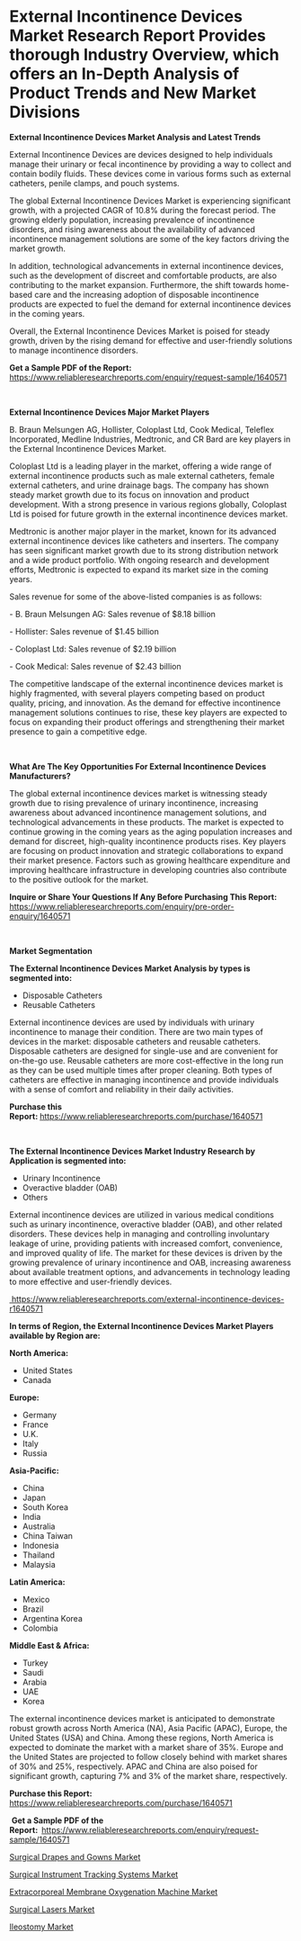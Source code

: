 <p><h1>External Incontinence Devices Market Research Report Provides thorough Industry Overview, which offers an In-Depth Analysis of Product Trends and New Market Divisions</h1></p><p><strong>External Incontinence Devices Market Analysis and Latest Trends</strong></p>
<p><p>External Incontinence Devices are devices designed to help individuals manage their urinary or fecal incontinence by providing a way to collect and contain bodily fluids. These devices come in various forms such as external catheters, penile clamps, and pouch systems.</p><p>The global External Incontinence Devices Market is experiencing significant growth, with a projected CAGR of 10.8% during the forecast period. The growing elderly population, increasing prevalence of incontinence disorders, and rising awareness about the availability of advanced incontinence management solutions are some of the key factors driving the market growth.</p><p>In addition, technological advancements in external incontinence devices, such as the development of discreet and comfortable products, are also contributing to the market expansion. Furthermore, the shift towards home-based care and the increasing adoption of disposable incontinence products are expected to fuel the demand for external incontinence devices in the coming years.</p><p>Overall, the External Incontinence Devices Market is poised for steady growth, driven by the rising demand for effective and user-friendly solutions to manage incontinence disorders.</p></p>
<p><strong>Get a Sample PDF of the Report:&nbsp;</strong> <a href="https://www.reliableresearchreports.com/enquiry/request-sample/1640571">https://www.reliableresearchreports.com/enquiry/request-sample/1640571</a></p>
<p>&nbsp;</p>
<p><strong>External Incontinence Devices Major Market Players</strong></p>
<p><p>B. Braun Melsungen AG, Hollister, Coloplast Ltd, Cook Medical, Teleflex Incorporated, Medline Industries, Medtronic, and CR Bard are key players in the External Incontinence Devices Market.</p><p>Coloplast Ltd is a leading player in the market, offering a wide range of external incontinence products such as male external catheters, female external catheters, and urine drainage bags. The company has shown steady market growth due to its focus on innovation and product development. With a strong presence in various regions globally, Coloplast Ltd is poised for future growth in the external incontinence devices market.</p><p>Medtronic is another major player in the market, known for its advanced external incontinence devices like catheters and inserters. The company has seen significant market growth due to its strong distribution network and a wide product portfolio. With ongoing research and development efforts, Medtronic is expected to expand its market size in the coming years.</p><p>Sales revenue for some of the above-listed companies is as follows:</p><p>- B. Braun Melsungen AG: Sales revenue of $8.18 billion</p><p>- Hollister: Sales revenue of $1.45 billion</p><p>- Coloplast Ltd: Sales revenue of $2.19 billion</p><p>- Cook Medical: Sales revenue of $2.43 billion</p><p>The competitive landscape of the external incontinence devices market is highly fragmented, with several players competing based on product quality, pricing, and innovation. As the demand for effective incontinence management solutions continues to rise, these key players are expected to focus on expanding their product offerings and strengthening their market presence to gain a competitive edge.</p></p>
<p>&nbsp;</p>
<p><strong>What Are The Key Opportunities For External Incontinence Devices Manufacturers?</strong></p>
<p><p>The global external incontinence devices market is witnessing steady growth due to rising prevalence of urinary incontinence, increasing awareness about advanced incontinence management solutions, and technological advancements in these products. The market is expected to continue growing in the coming years as the aging population increases and demand for discreet, high-quality incontinence products rises. Key players are focusing on product innovation and strategic collaborations to expand their market presence. Factors such as growing healthcare expenditure and improving healthcare infrastructure in developing countries also contribute to the positive outlook for the market.</p></p>
<p><strong>Inquire or Share Your Questions If Any Before Purchasing This Report:</strong> <a href="https://www.reliableresearchreports.com/enquiry/pre-order-enquiry/1640571">https://www.reliableresearchreports.com/enquiry/pre-order-enquiry/1640571</a></p>
<p>&nbsp;</p>
<p><strong>Market Segmentation</strong></p>
<p><strong>The External Incontinence Devices Market Analysis by types is segmented into:</strong></p>
<p><ul><li>Disposable Catheters</li><li>Reusable Catheters</li></ul></p>
<p><p>External incontinence devices are used by individuals with urinary incontinence to manage their condition. There are two main types of devices in the market: disposable catheters and reusable catheters. Disposable catheters are designed for single-use and are convenient for on-the-go use. Reusable catheters are more cost-effective in the long run as they can be used multiple times after proper cleaning. Both types of catheters are effective in managing incontinence and provide individuals with a sense of comfort and reliability in their daily activities.</p></p>
<p><strong>Purchase this Report:&nbsp;</strong><a href="https://www.reliableresearchreports.com/purchase/1640571">https://www.reliableresearchreports.com/purchase/1640571</a></p>
<p>&nbsp;</p>
<p><strong>The External Incontinence Devices Market Industry Research by Application is segmented into:</strong></p>
<p><ul><li>Urinary Incontinence</li><li>Overactive bladder (OAB)</li><li>Others</li></ul></p>
<p><p>External incontinence devices are utilized in various medical conditions such as urinary incontinence, overactive bladder (OAB), and other related disorders. These devices help in managing and controlling involuntary leakage of urine, providing patients with increased comfort, convenience, and improved quality of life. The market for these devices is driven by the growing prevalence of urinary incontinence and OAB, increasing awareness about available treatment options, and advancements in technology leading to more effective and user-friendly devices.</p></p>
<p><a href="https://www.reliableresearchreports.com/external-incontinence-devices-r1640571">&nbsp;https://www.reliableresearchreports.com/external-incontinence-devices-r1640571</a></p>
<p><strong>In terms of Region, the External Incontinence Devices Market Players available by Region are:</strong></p>
<p>
    <p> <strong> North America: </strong>
        <ul>
            <li>United States</li>
            <li>Canada</li>
        </ul>
        </p> 
    <p> <strong> Europe: </strong>
        <ul>
            <li>Germany</li>
            <li>France</li>
            <li>U.K.</li>
            <li>Italy</li>
            <li>Russia</li>
        </ul>
        </p> 
    <p> <strong> Asia-Pacific: </strong>
        <ul>
            <li>China</li>
            <li>Japan</li>
            <li>South Korea</li>
            <li>India</li>
            <li>Australia</li>
            <li>China Taiwan</li>
            <li>Indonesia</li>
            <li>Thailand</li>
            <li>Malaysia</li>
        </ul>
        </p> 
    <p> <strong> Latin America: </strong>
        <ul>
            <li>Mexico</li>
            <li>Brazil</li>
            <li>Argentina Korea</li>
            <li>Colombia</li>
        </ul>
        </p> 
    <p> <strong> Middle East & Africa: </strong>
        <ul>
            <li>Turkey</li>
            <li>Saudi</li>
            <li>Arabia</li>
            <li>UAE</li>
            <li>Korea</li>
        </ul>
    </p>
    </p>
<p><p>The external incontinence devices market is anticipated to demonstrate robust growth across North America (NA), Asia Pacific (APAC), Europe, the United States (USA) and China. Among these regions, North America is expected to dominate the market with a market share of 35%. Europe and the United States are projected to follow closely behind with market shares of 30% and 25%, respectively. APAC and China are also poised for significant growth, capturing 7% and 3% of the market share, respectively.</p></p>
<p><strong>Purchase this Report: </strong><a href="https://www.reliableresearchreports.com/purchase/1640571">https://www.reliableresearchreports.com/purchase/1640571</a></p>
<p>&nbsp;<strong>Get a Sample PDF of the Report:&nbsp;&nbsp;</strong><a href="https://www.reliableresearchreports.com/enquiry/request-sample/1640571">https://www.reliableresearchreports.com/enquiry/request-sample/1640571</a></p>
<p><strong></strong></p>
<p><p><a href="https://github.com/tamvrosiya/Market-Research-Report-List-5/blob/main/surgical-drapes-and-gowns-market.md">Surgical Drapes and Gowns Market</a></p><p><a href="https://github.com/changoleonlaverguenzanoexiste/Market-Research-Report-List-4/blob/main/surgical-instrument-tracking-systems-market.md">Surgical Instrument Tracking Systems Market</a></p><p><a href="https://github.com/ohumlzho95/Market-Research-Report-List-1/blob/main/extracorporeal-membrane-oxygenation-machine-market.md">Extracorporeal Membrane Oxygenation Machine Market</a></p><p><a href="https://github.com/dimitrishawkinswaynenp91rgz/Market-Research-Report-List-3/blob/main/surgical-lasers-market.md">Surgical Lasers Market</a></p><p><a href="https://github.com/pizolina/Market-Research-Report-List-5/blob/main/ileostomy-market.md">Ileostomy Market</a></p></p>